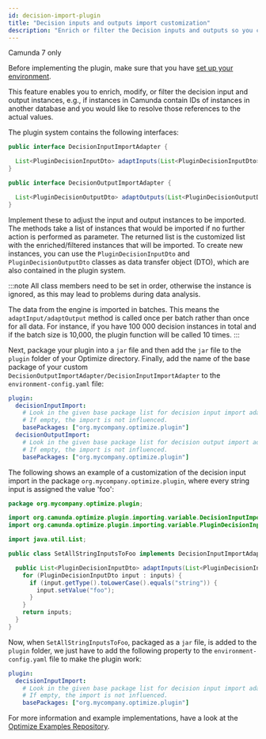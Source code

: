 ```yaml
---
id: decision-import-plugin
title: "Decision inputs and outputs import customization"
description: "Enrich or filter the Decision inputs and outputs so you can customize which and how these are imported to Optimize."
---
```


<span class="badge badge--platform">Camunda 7 only</span>

Before implementing the plugin, make sure that you have [set up your environment](./plugin-system.md#set-up-your-environment).

This feature enables you to enrich, modify, or filter the decision input and output instances, e.g., if instances in Camunda contain IDs of instances in another database and you would like to resolve those references to the actual values.

The plugin system contains the following interfaces:

```java
public interface DecisionInputImportAdapter {

  List<PluginDecisionInputDto> adaptInputs(List<PluginDecisionInputDto> inputs);
}
```

```java
public interface DecisionOutputImportAdapter {

  List<PluginDecisionOutputDto> adaptOutputs(List<PluginDecisionOutputDto> outputs);
}
```

Implement these to adjust the input and output instances to be imported. The methods take a list of instances that would be imported if no further action is performed as parameter. The returned list is the customized list with the enriched/filtered instances that will be imported. To create new instances, you can use the `PluginDecisionInputDto` and `PluginDecisionOutputDto` classes as data transfer object (DTO), which are also contained in the plugin system.

:::note
All class members need to be set in order, otherwise the instance is ignored, as this may lead to problems during data analysis.

The data from the engine is imported in batches. This means the `adaptInput/adaptOutput` method is called once per batch rather than once for all data. For instance, if you have 100 000 decision instances in total and if the batch size is 10,000, the plugin function will be called 10 times.
:::

Next, package your plugin into a `jar` file and then add the `jar` file to the `plugin` folder of your Optimize directory. Finally, add the name of the base package of your custom `DecisionOutputImportAdapter/DecisionInputImportAdapter` to the `environment-config.yaml` file:

```yaml
plugin:
  decisionInputImport:
    # Look in the given base package list for decision input import adaption plugins.
    # If empty, the import is not influenced.
    basePackages: ["org.mycompany.optimize.plugin"]
  decisionOutputImport:
    # Look in the given base package list for decision output import adaption plugins.
    # If empty, the import is not influenced.
    basePackages: ["org.mycompany.optimize.plugin"]
```

The following shows an example of a customization of the decision input import in the package `org.mycompany.optimize.plugin`, where every string input is assigned the value 'foo':

```java
package org.mycompany.optimize.plugin;

import org.camunda.optimize.plugin.importing.variable.DecisionInputImportAdapter;
import org.camunda.optimize.plugin.importing.variable.PluginDecisionInputDto;

import java.util.List;

public class SetAllStringInputsToFoo implements DecisionInputImportAdapter {

  public List<PluginDecisionInputDto> adaptInputs(List<PluginDecisionInputDto> inputs) {
    for (PluginDecisionInputDto input : inputs) {
      if (input.getType().toLowerCase().equals("string")) {
        input.setValue("foo");
      }
    }
    return inputs;
  }
}
```

Now, when `SetAllStringInputsToFoo`, packaged as a `jar` file, is added to the `plugin` folder, we just have to add the following property to the `environment-config.yaml` file to make the plugin work:

```yaml
plugin:
  decisionInputImport:
    # Look in the given base package list for decision input import adaption plugins.
    # If empty, the import is not influenced.
    basePackages: ["org.mycompany.optimize.plugin"]
```

For more information and example implementations, have a look at the [Optimize Examples Repository](https://github.com/camunda/camunda-optimize-examples#getting-started-with-decision-import-plugins).
